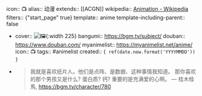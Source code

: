 icon:: 📺
alias:: 动漫
extends:: [[ACGN]]
wikipedia:: [Animation - Wikipedia](https://en.wikipedia.org/wiki/Animation)
filters:: {"start_page" true}
template:: anime
template-including-parent:: false

  - cover:: ![🖼](){:width 225}
    bangumi:: https://bgm.tv/subject/
    douban:: https://www.douban.com/
    myanimelist:: https://myanimelist.net/anime/
    icon:: 📺
    tags:: #animelist
    created:: ``{ ref(date.now.format('YYYYMMDD')) }``
- > 我就是喜欢纸片人。他们是点阵、是数据、这种事情我知道。
  那你喜欢的那个男孩又是什么? 蛋白质? 钙?
  重要的是充满爱的心啊。
  — 桂木桂馬, https://bgm.tv/character/780